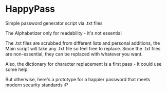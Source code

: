 # HappyPass
Simple password generator script via .txt files

The Alphabetizer only for readability - it's not essential

The .txt files are scrubbed from different lists and personal additions, the Main script will take any .txt file so feel free to replace. 
Since the .txt files are non-essential, they can be replaced with whatever you want.

Also, the dictionary for character replacement is a first pass - It could use some help.

But otherwise, here's a prototype for a happier password that meets modern security standards :P
